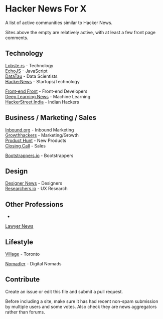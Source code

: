 # Hacker News For X

A list of active communities similar to Hacker News.

Sites above the empty are relatively active, with at least a few front page comments.

## Technology

[Lobste.rs](https://lobste.rs/) - Technology  
[EchoJS](http://www.echojs.com/) - JavaScript  
[DataTau](http://www.datatau.com/) - Data Scientists  
[HackerNews](https://news.ycombinator.com/) - Startups/Technology  
  
[Front-end Front](http://frontendfront.com/) - Front-end Developers  
[Deep Learning News](http://news.startup.ml/) - Machine Learning  
[HackerStreet.India](http://hackerstreet.in/) - Indian Hackers

## Business / Marketing / Sales

[Inbound.org](http://inbound.org/) - Inbound Marketing  
[Growthhackers](http://growthhackers.com/) - Marketing/Growth  
[Product Hunt](http://www.producthunt.com/) - New Products  
[Closing Call](http://closingcall.co/) - Sales  
  
[Bootstrappers.io](http://www.bootstrappers.io/) - Bootstrappers  

## Design

[Designer News](https://www.designernews.co/) - Designers  
[Researchers.io](http://researchers.io/) - UX Research

## Other Professions

-

[Lawyer News](https://lawyeritis.com/)

## Lifestyle

[Village](http://www.itsonvillage.com/) - Toronto
  
[Nomadler](http://nomadler.com/) - Digital Nomads  

## Contribute

Create an issue or edit this file and submit a pull request.

Before including a site, make sure it has had recent non-spam submission by multiple users and some votes. Also check they are news aggregators rather than forums.
